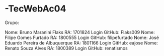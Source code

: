 # -TecWebAc04



Grupo:

Nome: Bruno Maranini Flaks                     RA: 1701824                                Login GitHub: Flaks009
Nome: Filipe Gomes Furtado                     RA: 1800555                                Login GitHub: filipefurtado
Nome: José Eduardo Pereira de Albuquerque      RA: 1801166                                Login GitHub: eajose
Nome: Renato Souza Alves                       RA: 1800389                                Login GitHub: renatismos         


